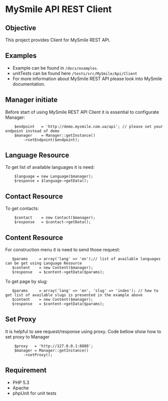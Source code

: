 MySmile API REST Client
=======================

Objective
---------
This project provides Client for MySmile REST API.

Examples
--------
  * Example can be found in ``/docs/examples``.
  * unitTests can be found here ``/tests/src/MySmile/Api/Client``
  * For more information about MySmile REST API please look into MySmile documentation.


Manager initiate
----------------
Before start of using MySmile REST API Client it is essential to configurate Manager:
```
    $endpoint   = 'http://demo.mysmile.com.ua/api'; // please set your endpoint instead of demo
    $manager    = Manager::getInstance()
        ->setEndpoint($endpoint);
```  

Language Resource
-----------------
To get list of available languages it is need:
```
    $language = new Language($manager);
    $response = $language->getData();
``` 

Contact Resource
-----------------
To get contacts:
```
    $contact    = new Contact($manager);
    $response   = $contact->getData();
``` 

Content Resource
----------------
For construction menu it is need to send those request:
```
   $params     = array('lang' => 'en');// list of available languages can be get using Language Resource 
   $content    = new Content($manager);
   $response   = $content->getData($params);
``` 

To get page by slug: 
```
   $params     = array('lang' => 'en', 'slug' => 'index'); // how to get list of available slugs is presented in the example above
   $content    = new Content($manager);
   $response   = $content->getData($params);
``` 

Set Proxy
---------
It is helpful to see request/response using proxy. Code bellow show how to set proxy to Manager
```
    $proxy   = 'http://127.0.0.1:8888';
    $manager = Manager::getInstance()
        ->setProxy();
```

Requirement
-----------
  * PHP 5.3
  * Apache
  * phpUnit for unit tests 

